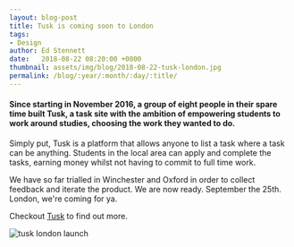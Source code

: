 ```yaml
---
layout: blog-post
title: Tusk is coming soon to London
tags:
- Design
author: Ed Stennett
date:   2018-08-22 08:20:00 +0000
thumbnail: assets/img/blog/2018-08-22-tusk-london.jpg
permalink: /blog/:year/:month/:day/:title/
---
```


#### Since starting in November 2016, a group of eight people in their spare time built Tusk, a task site with the ambition of empowering students to work around studies, choosing the work they wanted to do.

Simply put, Tusk is a platform that allows anyone to list a task where a task can be anything. Students in the local area can apply and complete the tasks, earning money whilst not having to commit to full time work.

We have so far trialled in Winchester and Oxford in order to collect feedback and iterate the product. We are now ready. September the 25th. London, we're coming for ya.

Checkout [Tusk](https://tusktasks.io) to find out more.

<div class="container">
    <div class="row">
        <div class="col-12">
            <div class="post-img-alt-container">
        	    <img data-src="{{ site.baseurl }}/assets/img/blog/2018-08-22-tusk-london.jpg" class="lazy post-img-alt" alt="tusk london launch">
            </div>
        </div>
    </div>
</div>


